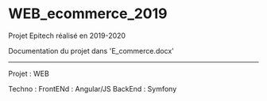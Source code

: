 # WEB_ecommerce_2019

Projet Epitech réalisé en 2019-2020

Documentation du projet dans 'E_commerce.docx'

----------------------------------------------
Projet : WEB

Techno :
        FrontENd : Angular/JS
        BackEnd : Symfony

